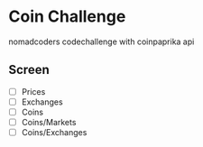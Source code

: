 # Coin Challenge
nomadcoders codechallenge with coinpaprika api

## Screen
- [ ] Prices
- [ ] Exchanges
- [ ] Coins
- [ ] Coins/Markets
- [ ] Coins/Exchanges